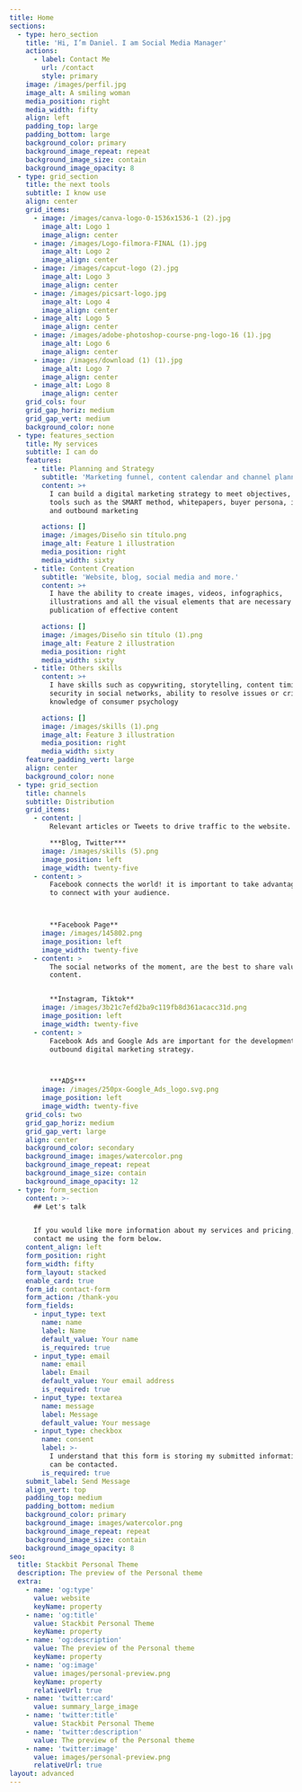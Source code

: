 ```yaml
---
title: Home
sections:
  - type: hero_section
    title: 'Hi, I’m Daniel. I am Social Media Manager'
    actions:
      - label: Contact Me
        url: /contact
        style: primary
    image: /images/perfil.jpg
    image_alt: A smiling woman
    media_position: right
    media_width: fifty
    align: left
    padding_top: large
    padding_bottom: large
    background_color: primary
    background_image_repeat: repeat
    background_image_size: contain
    background_image_opacity: 8
  - type: grid_section
    title: the next tools
    subtitle: I know use
    align: center
    grid_items:
      - image: /images/canva-logo-0-1536x1536-1 (2).jpg
        image_alt: Logo 1
        image_align: center
      - image: /images/Logo-filmora-FINAL (1).jpg
        image_alt: Logo 2
        image_align: center
      - image: /images/capcut-logo (2).jpg
        image_alt: Logo 3
        image_align: center
      - image: /images/picsart-logo.jpg
        image_alt: Logo 4
        image_align: center
      - image_alt: Logo 5
        image_align: center
      - image: /images/adobe-photoshop-course-png-logo-16 (1).jpg
        image_alt: Logo 6
        image_align: center
      - image: /images/download (1) (1).jpg
        image_alt: Logo 7
        image_align: center
      - image_alt: Logo 8
        image_align: center
    grid_cols: four
    grid_gap_horiz: medium
    grid_gap_vert: medium
    background_color: none
  - type: features_section
    title: My services
    subtitle: I can do
    features:
      - title: Planning and Strategy
        subtitle: 'Marketing funnel, content calendar and channel planning'
        content: >+
          I can build a digital marketing strategy to meet objectives, using
          tools such as the SMART method, whitepapers, buyer persona, inbound
          and outbound marketing

        actions: []
        image: /images/Diseño sin título.png
        image_alt: Feature 1 illustration
        media_position: right
        media_width: sixty
      - title: Content Creation
        subtitle: 'Website, blog, social media and more.'
        content: >+
          I have the ability to create images, videos, infographics,
          illustrations and all the visual elements that are necessary for the
          publication of effective content

        actions: []
        image: /images/Diseño sin título (1).png
        image_alt: Feature 2 illustration
        media_position: right
        media_width: sixty
      - title: Others skills
        content: >+
          I have skills such as copywriting, storytelling, content timing,
          security in social networks, ability to resolve issues or crises, and
          knowledge of consumer psychology

        actions: []
        image: /images/skills (1).png
        image_alt: Feature 3 illustration
        media_position: right
        media_width: sixty
    feature_padding_vert: large
    align: center
    background_color: none
  - type: grid_section
    title: channels
    subtitle: Distribution
    grid_items:
      - content: |
          Relevant articles or Tweets to drive traffic to the website.

          ***Blog, Twitter***
        image: /images/skills (5).png
        image_position: left
        image_width: twenty-five
      - content: >
          Facebook connects the world! it is important to take advantage of it
          to connect with your audience.



          **Facebook Page**
        image: /images/145802.png
        image_position: left
        image_width: twenty-five
      - content: >
          The social networks of the moment, are the best to share valuable
          content.


          **Instagram, Tiktok**
        image: /images/3b21c7efd2ba9c119fb8d361acacc31d.png
        image_position: left
        image_width: twenty-five
      - content: >
          Facebook Ads and Google Ads are important for the development of any
          outbound digital marketing strategy.



          ***ADS***
        image: /images/250px-Google_Ads_logo.svg.png
        image_position: left
        image_width: twenty-five
    grid_cols: two
    grid_gap_horiz: medium
    grid_gap_vert: large
    align: center
    background_color: secondary
    background_image: images/watercolor.png
    background_image_repeat: repeat
    background_image_size: contain
    background_image_opacity: 12
  - type: form_section
    content: >-
      ## Let's talk


      If you would like more information about my services and pricing, please
      contact me using the form below.
    content_align: left
    form_position: right
    form_width: fifty
    form_layout: stacked
    enable_card: true
    form_id: contact-form
    form_action: /thank-you
    form_fields:
      - input_type: text
        name: name
        label: Name
        default_value: Your name
        is_required: true
      - input_type: email
        name: email
        label: Email
        default_value: Your email address
        is_required: true
      - input_type: textarea
        name: message
        label: Message
        default_value: Your message
      - input_type: checkbox
        name: consent
        label: >-
          I understand that this form is storing my submitted information so I
          can be contacted.
        is_required: true
    submit_label: Send Message
    align_vert: top
    padding_top: medium
    padding_bottom: medium
    background_color: primary
    background_image: images/watercolor.png
    background_image_repeat: repeat
    background_image_size: contain
    background_image_opacity: 8
seo:
  title: Stackbit Personal Theme
  description: The preview of the Personal theme
  extra:
    - name: 'og:type'
      value: website
      keyName: property
    - name: 'og:title'
      value: Stackbit Personal Theme
      keyName: property
    - name: 'og:description'
      value: The preview of the Personal theme
      keyName: property
    - name: 'og:image'
      value: images/personal-preview.png
      keyName: property
      relativeUrl: true
    - name: 'twitter:card'
      value: summary_large_image
    - name: 'twitter:title'
      value: Stackbit Personal Theme
    - name: 'twitter:description'
      value: The preview of the Personal theme
    - name: 'twitter:image'
      value: images/personal-preview.png
      relativeUrl: true
layout: advanced
---
```

